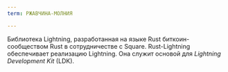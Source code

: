 ```yaml
---
term: РЖАВЧИНА-МОЛНИЯ

---
```

Библиотека Lightning, разработанная на языке Rust биткоин-сообществом Rust в сотрудничестве с Square. Rust-Lightning обеспечивает реализацию Lightning. Она служит основой для *Lightning Development Kit* (LDK).